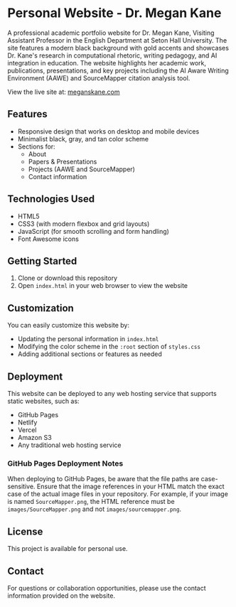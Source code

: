 # Personal Website - Dr. Megan Kane

A professional academic portfolio website for Dr. Megan Kane, Visiting Assistant Professor in the English Department at Seton Hall University. The site features a modern black background with gold accents and showcases Dr. Kane's research in computational rhetoric, writing pedagogy, and AI integration in education. The website highlights her academic work, publications, presentations, and key projects including the AI Aware Writing Environment (AAWE) and SourceMapper citation analysis tool.

View the live site at: [meganskane.com](https://meganskane.com)

## Features

- Responsive design that works on desktop and mobile devices
- Minimalist black, gray, and tan color scheme
- Sections for:
  - About
  - Papers & Presentations
  - Projects (AAWE and SourceMapper)
  - Contact information

## Technologies Used

- HTML5
- CSS3 (with modern flexbox and grid layouts)
- JavaScript (for smooth scrolling and form handling)
- Font Awesome icons

## Getting Started

1. Clone or download this repository
2. Open `index.html` in your web browser to view the website

## Customization

You can easily customize this website by:

- Updating the personal information in `index.html`
- Modifying the color scheme in the `:root` section of `styles.css`
- Adding additional sections or features as needed

## Deployment

This website can be deployed to any web hosting service that supports static websites, such as:

- GitHub Pages
- Netlify
- Vercel
- Amazon S3
- Any traditional web hosting service

### GitHub Pages Deployment Notes

When deploying to GitHub Pages, be aware that the file paths are case-sensitive. Ensure that the image references in your HTML match the exact case of the actual image files in your repository. For example, if your image is named `SourceMapper.png`, the HTML reference must be `images/SourceMapper.png` and not `images/sourcemapper.png`.

## License

This project is available for personal use.

## Contact

For questions or collaboration opportunities, please use the contact information provided on the website.
